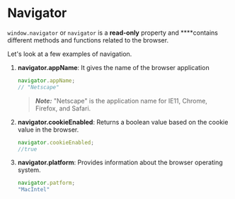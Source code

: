 # Navigator

`window.navigator`  or `navigator`   is a **read-only** property and ****contains different methods and functions related to the browser. 

Let's look at a  few examples of navigation.

1. **navigator.appName**: It gives the name of the browser application

   ```javascript
   navigator.appName; 
   // "Netscape"
   ```

   > _**Note:**_ "Netscape" is the application name for IE11, Chrome, Firefox, and Safari.

2. **navigator.cookieEnabled**: Returns a boolean value based on the cookie value in the browser.

   ```javascript
   navigator.cookieEnabled;
   //true
   ```

3. **navigator.platform**: Provides information about the browser operating system.

   ```javascript
   navigator.patform;
   "MacIntel"
   ```





